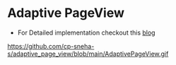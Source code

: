 # Adaptive PageView

- For Detailed implementation checkout this [blog]()



https://github.com/cp-sneha-s/adaptive_page_view/blob/main/AdaptivePageView.gif

